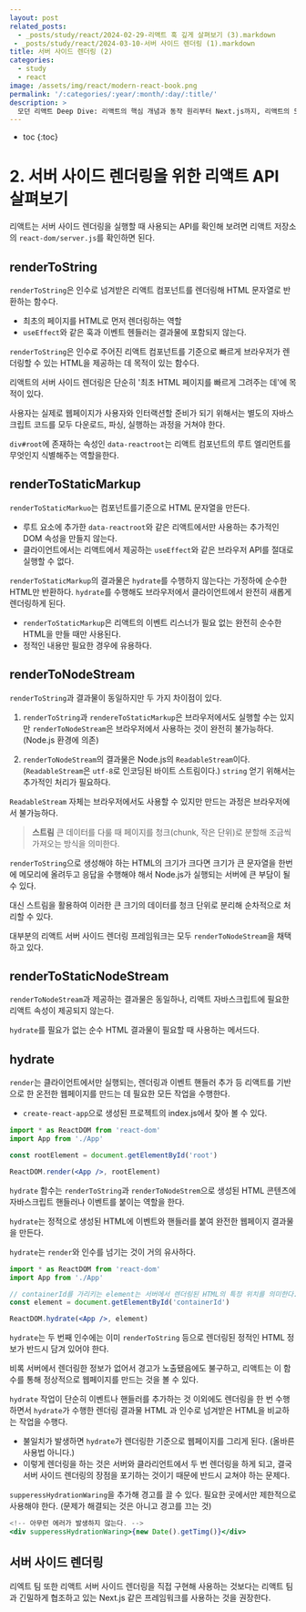 ```yaml
---
layout: post
related_posts:
  - _posts/study/react/2024-02-29-리액트 훅 깊게 살펴보기 (3).markdown
 - _posts/study/react/2024-03-10-서버 사이드 렌더링 (1).markdown
title: 서버 사이드 렌더링 (2)
categories:
  - study
  - react
image: /assets/img/react/modern-react-book.png
permalink: '/:categories/:year/:month/:day/:title/'
description: >
  모던 리액트 Deep Dive: 리액트의 핵심 개념과 동작 원리부터 Next.js까지, 리액트의 모든 것 - 04장 서버 사이드 렌더링 (2)
---
```


* toc
{:toc}

# 2. 서버 사이드 렌더링을 위한 리액트 API 살펴보기

리액트는 서버 사이드 렌더링을 실행할 때 사용되는 API를 확인해 보려면 리액트 저장소의 `react-dom/server.js`를 확인하면 된다. 

## renderToString

`renderToString`은 인수로 넘겨받은 리액트 컴포넌트를 렌더링해 HTML 문자열로 반환하는 함수다.

- 최초의 페이지를 HTML로 먼저 렌더링하는 역할
- `useEffect`와 같은 훅과 이벤트 헨들러는 결과물에 포함되지 않는다.

`renderToString`은 인수로 주어진 리액트 컴포넌트를 기준으로 빠르게 브라우저가 렌더링할 수 있는 HTML을 제공하는 데 목적이 있는 함수다.

리액트의 서버 사이드 렌더링은 단순히 '최초 HTML 페이지를 빠르게 그려주는 데'에 목적이 있다. 

사용자는 실제로 웹페이지가 사용자와 인터랙션할 준비가 되기 위해서는 별도의 자바스크립트 코드를 모두 다운로드, 파싱, 실행하는 과정을 거쳐야 한다.

`div#root`에 존재하는 속성인 `data-reactroot`는 리액트 컴포넌트의 루트 엘리먼트를 무엇인지 식별해주는 역할을한다.

## renderToStaticMarkup

`renderToStaticMarkuo`는 컴포넌트를기준으로 HTML 문자열을 만든다. 

- 루트 요소에 추가한 `data-reactroot`와 같은 리액트에서만 사용하는 추가적인 DOM 속성을 만들지 않는다.
- 클라이언트에서는 리액트에서 제공하는 `useEffect`와 같은 브라우저 API를 절대로 실행할 수 없다. 

`renderToStaticMarkup`의 결과물은 `hydrate`를 수행하지 않는다는 가정하에 순수한 HTML만 반환하다. `hydrate`를 수행해도 브라우저에서 클라이언트에서 완전히 새롭게 렌더링하게 된다.

- `renderToStaticMarkup`은 리액트의 이벤트 리스너가 필요 없는 완전히 순수한 HTML을 만들 때만 사용된다. 
- 정적인 내용만 필요한 경우에 유용하다.

## renderToNodeStream

`renderToString`과 결과물이 동일하지만 두 가지 차이점이 있다.

1. `renderToString`과 `rendereToStaticMarkup`은 브라우저에서도 실행할 수는 있지만 `renderToNodeStream`은 브라우저에서 사용하는 것이 완전히 불가능하다. (Node.js 환경에 의존)

2. `renderToNodeStream`의 결과물은 Node.js의 `ReadableStream`이다. (`ReadableStream`은 `utf-8`로 인코딩된 바이트 스트림이다.) `string` 얻기 위해서는 추가적인 처리가 필요하다.

`ReadableStream` 자체는 브라우저에서도 사용할 수 있지만 만드는 과정은 브라우저에서 불가능하다.

> <strong class="orange_">스트림</strong>
> 큰 데이터를 다룰 때 페이지를 청크(chunk, 작은 단위)로 분할해 조금씩 가져오는 방식을 의미한다.

`renderToString`으로 생성해야 하는 HTML의 크기가 크다면 크기가 큰 문자열을 한번에 메모리에 올려두고 응답을 수행해야 해서 Node.js가 실행되는 서버에 큰 부담이 될 수 있다.  

대신 스트림을 활용하여 이러한 큰 크기의 데이터를 청크 단위로 분리해 순차적으로 처리할 수 있다.

대부분의 리액트 서버 사이드 렌더링 프레임워크는 모두 `renderToNodeStream`을 채택하고 있다.

## renderToStaticNodeStream

`renderToNodeStream`과 제공하는 결과물은 동일하나, 리액트 자바스크립트에 필요한 리액트 속성이 제공되지 않는다. 

`hydrate`를 필요가 없는 순수 HTML 결과물이 필요할 때 사용하는 메서드다.

## hydrate

`render`는 클라이언트에서만 실행되는, 렌더링과 이벤트 핸들러 추가 등 리액트를 기반으로 한 온전한 웹페이지를 만드는 데 필요한 모든 작업을 수행한다.

- `create-react-app`으로 생성된 프로젝트의 index.js에서 찾아 볼 수 있다.

```jsx
import * as ReactDOM from 'react-dom'
import App from './App'

const rootElement = document.getElementById('root')

ReactDOM.render(<App />, rootElement)
```

`hydrate` 함수는 `renderToString`과 `renderToNodeStrem`으로 생성된 HTML 콘텐츠에 자바스크립트 핸들러나 이벤트를 붙이는 역할을 한다.

`hydrate`는 정적으로 생성된 HTML에 이벤트와 핸들러를 붙여 완전한 웹페이지 결과물을 만든다.

`hydrate`는 `render`와 인수를 넘기는 것이 거의 유사하다.

```jsx
import * as ReactDOM from 'react-dom'
import App from './App'

// containerId를 가리키는 element는 서버에서 렌더링된 HTML의 특정 위치를 의미한다.
const element = document.getElementById('containerId')

ReactDOM.hydrate(<App />, element)
```

`hydrate`는 두 번째 인수에는 이미 `renderToString` 등으로 렌더링된 정적인 HTML 정보가 반드시 담겨 있어야 한다.

비록 서버에서 렌더링한 정보가 없어서 경고가 노출됐음에도 불구하고, 리액트는 이 함수를 통해 정상적으로 웹페이지를 만드는 것을 볼 수 있다. 

`hydrate` 작업이 단순히 이벤트나 핸들러를 추가하는 것 이외에도 렌더링을 한 번 수행하면서 `hydrate`가 수행한 렌더링 결과물 HTML 과 인수로 넘겨받은 HTML을 비교하는 작업을 수행다.

- 불일치가 발생하면 `hydrate`가 렌더링한 기준으로 웹페이지를 그리게 된다. (올바른 사용법 아니다.)
- 이렇게 렌더링을 하는 것은 서버와 클라리언트에서 두 번 렌더링을 하게 되고, 결국 서버 사이드 렌더링의 장점을 포기하는 것이기 때문에 반드시 교쳐야 하는 문제다.

`supperessHydrationWaring`을 추가해 경고를 끌 수 있다. 필요한 곳에서만 제한적으로 사용해야 한다. (문제가 해결되는 것은 아니고 경고를 끄는 것)

```jsx
<!-- 아무런 에러가 발생하지 않는다. -->
<div supperessHydrationWaring>{new Date().getTimg()}</div>
```

## 서버 사이드 렌더링 

리엑트 팀 또한 리액트 서버 사이드 렌더링을 직접 구현해 사용하는 것보다는 리액트 팀과 긴밀하게 협조하고 있는 Next.js 같은 프레임워크를 사용하는 것을 권장한다.
